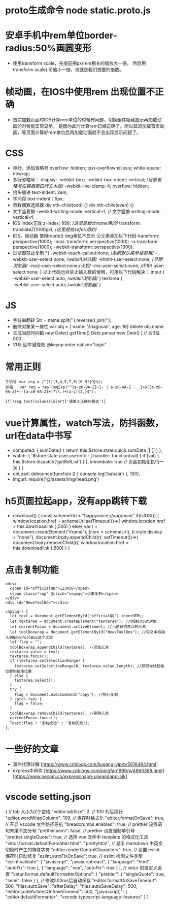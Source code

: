 <!-- 个人笔记 -->   
# proto生成命令 node static.proto.js

# 安卓手机中rem单位border-radius:50%画圆变形
  * 使用transform scale，先提前把px/rem相关的值放大一倍。
    然后用transform scale(.5)缩小一倍，也就是我们想要的倍数。

# 帧动画，在IOS中使用rem 出现位置不正确
  * 首次加载页面时IOS计算rem单位的时候有问题，切换组件隐藏显示再加载动画的时候能正常显示，
    是因为此时计算rem已经正确了。所以延迟加载首页动画，等页面计算好rem单位后再加载动画就不会出现显示问题了。

# CSS
  * 单行，添加省略号
      overflow: hidden;
      text-overflow:ellipsis;
      white-space: nowrap;
  * 多行省略号：
      display: -webkit-box;
      -webkit-box-orient: vertical;
      /*设置省略号在容器第四行文本后*/
      -webkit-line-clamp: 4; 
      overflow: hidden;
  * 抬头缩进
      text-indent: 2em;
  * 字间距
      text-indent：5px;
  * 奇数偶数选择器
      div:nth-child(odd) {}
      div:nth-child(even) {}
  * 文字竖着排
      -webkit-writing-mode: vertical-rl; // 文字竖排
      writing-mode: vertical-rl;
  * IOS index无效
      z-index: 999; /*这里是给chrome用的*/
      transform: translateZ(1000px); /*这里是给safari用的*/
  * IOS，帧动画 使用rotate() deg单位不显示
    父元素添加以下代码
      transform: perspective(1000);
      -moz-transform: perspective(1000);
      -o-transform: perspective(1000);
      -webkit-transform: perspective(1000);
  * 浏览器禁止复制
    *{
      -webkit-touch-callout:none; /*系统默认菜单被禁用*/
      -webkit-user-select:none; /*webkit浏览器*/
      -khtml-user-select:none; /*早期浏览器*/
      -moz-user-select:none;/*火狐*/
      -ms-user-select:none; /*IE10*/
      user-select:none;
    }
    以上代码也会禁止输入框的使用，可用以下代码解决：
    input {
      -webkit-user-select:auto; /*webkit浏览器*/
    }
    textarea {                                
      -webkit-user-select:auto; /*webkit浏览器*/
    }

# JS
  * 字符串翻转
    Str = name.split('').reverse().join(''); 
  * 删除对象某一属性
    var obj = { name: 'zhagnsan', age: 19}     delete obj.name
  * 生成当前时间戳
    new Date().getTime()
    Date.parse( new Date() )   // 后3位000
  * VUE 回车键登陆
    @keyup.enter.native="login"

# 常用正则
    手机号 var reg = /^[1][3,4,5,7,8][0-9]{9}$/;   
    邮箱   var reg = new RegExp("^[a-z0-9A-Z]+[- | a-z0-9A-Z . _]+@([a-z0-9A-Z]+(-[a-z0-9A-Z]+)?\\.)+[a-z]{2,}$"); 

    if(!reg.test(value)){alert('请输入正确的格式')}

# vue计算属性，watch写法，防抖函数，url在data中书写
  * computed: {
        sumData() {
            return this.$store.state.quick.sumData || []
        }
    },
  * watch: {
        '$store.state.user.userInfo': {
            handler: function(val) {
                if (val) {
                    this.$store.dispatch('getBetList')
                }
             },
             immediate: true // 页面初始化执行一次
        }
    }
  * onLoad: debounce(function () {
        console.log('babala')
    }, 100),
  * imgurl: require('@/assets/img/head.png')

# h5页面拉起app，没有app跳转下载
  * download() {
      const schemeUrl = "happyvoice://app/main"
      if(isIOS()) {
        window.location.href = schemeUrl
        setTimeout(()=>{
          window.location.href = this.downloadlink
        },500)
      } else{
        var r = document.createElement("iframe");
          (r.src = schemeUrl), (r.style.display = "none"), document.body.appendChild(r);
        setTimeout(()=>{
          document.body.removeChild(r);
          window.location.href = this.downloadlink
        },500)
      }
    }

# 点击复制功能
    <div>
      <span id="officialQQ">123456</span>
      <span class="cop" @click="copyqq">点击复制</span>
    </div>
    <div id="NewsToolBox"></div>

    copyqq() {
      let text = document.getElementById("officialQQ").innerHTML;
      let textarea = document.createElement("textarea"); //创建input对象
      let currentFocus = document.activeElement; //当前获得焦点的元素
      let toolBoxwrap = document.getElementById("NewsToolBox"); //将文本框插入到NewsToolBox这个之后
      let flag = "";
      toolBoxwrap.appendChild(textarea); //添加元素
      textarea.value = text;
      textarea.focus();
      if (textarea.setSelectionRange) {
        textarea.setSelectionRange(0, textarea.value.length); //获取光标起始位置到结束位置
      } else {
        textarea.select();
      }
      try {
        flag = document.execCommand("copy"); //执行复制
      } catch (eo) {
        flag = false;
      }
      toolBoxwrap.removeChild(textarea); //删除元素
      currentFocus.focus();
      Toast(flag ? "复制成功" : "复制失败");
    }, 
  
# 一些好的文章
  * 事件代理详解        [https://www.cnblogs.com/liugang-vip/p/5616484.html]
  * express中间件      [https://www.cnblogs.com/pingfan1990/p/4860389.html] [https://www.oecom.cn/expressinapp-useandapp-all/]

# vscode setting.json
  {
  // tab 大小为2个空格
  "editor.tabSize": 2,
  // 100 列后换行
  "editor.wordWrapColumn": 100,
  // 保存时格式化
  "editor.formatOnSave": true,
  // 开启 vscode 文件路径导航
  "breadcrumbs.enabled": true,
  // prettier 设置语句末尾不加分号
  "prettier.semi": false,
  // prettier 设置强制单引号
  "prettier.singleQuote": true,
  // 选择 vue 文件中 template 的格式化工具
  "vetur.format.defaultFormatter.html": "prettyhtml",
  // 显示 markdown 中英文切换时产生的特殊字符
  "editor.renderControlCharacters": true,
  // 设置 eslint 保存时自动修复
  "eslint.autoFixOnSave": true,
  // eslint 检测文件类型
  "eslint.validate": [
    "javascript",
    "javascriptreact",
    {
      "language": "html",
      "autoFix": true
    },
    {
      "language": "vue",
      "autoFix": true
    }
  ],
  // vetur 的自定义设置
  "vetur.format.defaultFormatterOptions": {
    "prettier": {
      "singleQuote": true,
      "semi": false
    }
  },
  // 修改500ms后自动保存
  "editor.formatOnSaveTimeout": 500,
  "files.autoSave": "afterDelay",
  "files.autoSaveDelay": 500,
  "editor.codeActionsOnSaveTimeout": 500,
  "[javascript]": {
    "editor.defaultFormatter": "vscode.typescript-language-features"
  }
}